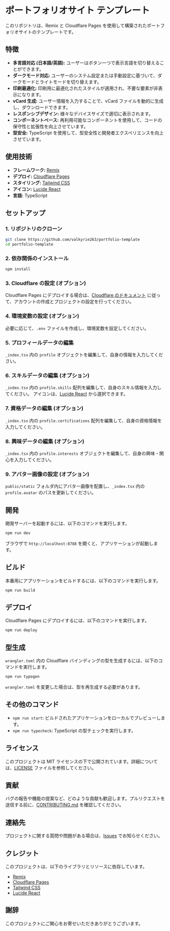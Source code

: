 # ポートフォリオサイト テンプレート

このリポジトリは、Remix と Cloudflare Pages を使用して構築されたポートフォリオサイトのテンプレートです。

## 特徴

- **多言語対応 (日本語/英語):** ユーザーはボタン一つで表示言語を切り替えることができます。
- **ダークモード対応:** ユーザーのシステム設定または手動設定に基づいて、ダークモードとライトモードを切り替えます。
- **印刷最適化:** 印刷用に最適化されたスタイルが適用され、不要な要素が非表示になります。
- **vCard 生成:** ユーザー情報を入力することで、vCard ファイルを動的に生成し、ダウンロードできます。
- **レスポンシブデザイン:**  様々なデバイスサイズで適切に表示されます。
- **コンポーネントベース:**  再利用可能なコンポーネントを使用して、コードの保守性と拡張性を向上させています。
- **型安全:** TypeScript を使用して、型安全性と開発者エクスペリエンスを向上させています。

## 使用技術

- **フレームワーク:** [Remix](https://remix.run/)
- **デプロイ:** [Cloudflare Pages](https://pages.cloudflare.com/)
- **スタイリング:** [Tailwind CSS](https://tailwindcss.com/)
- **アイコン:** [Lucide React](https://lucide.dev/icons)
- **言語:** TypeScript

## セットアップ

### 1. リポジトリのクローン

```bash
git clone https://github.com/valkyrie263/portfolio-template
cd portfolio-template
```

### 2. 依存関係のインストール

```bash
npm install
```

### 3. Cloudflare の設定 (オプション)

Cloudflare Pages にデプロイする場合は、[Cloudflare のドキュメント](https://developers.cloudflare.com/pages) に従って、アカウントの作成とプロジェクトの設定を行ってください。

### 4. 環境変数の設定 (オプション)

必要に応じて、`.env` ファイルを作成し、環境変数を設定してください。

### 5. プロフィールデータの編集

`_index.tsx` 内の `profile` オブジェクトを編集して、自身の情報を入力してください。

### 6. スキルデータの編集 (オプション)

`_index.tsx` 内の `profile.skills` 配列を編集して、自身のスキル情報を入力してください。
アイコンは、[Lucide React](https://lucide.dev/icons) から選択できます。

### 7. 資格データの編集 (オプション)

`_index.tsx` 内の `profile.certifications` 配列を編集して、自身の資格情報を入力してください。

### 8. 興味データの編集 (オプション)

`_index.tsx` 内の `profile.interests` オブジェクトを編集して、自身の興味・関心を入力してください。

### 9. アバター画像の設定 (オプション)

`public/static` フォルダ内にアバター画像を配置し、`_index.tsx` 内の `profile.avatar` のパスを更新してください。

## 開発

開発サーバーを起動するには、以下のコマンドを実行します。

```bash
npm run dev
```

ブラウザで `http://localhost:8788` を開くと、アプリケーションが起動します。

## ビルド

本番用にアプリケーションをビルドするには、以下のコマンドを実行します。

```bash
npm run build
```

## デプロイ

Cloudflare Pages にデプロイするには、以下のコマンドを実行します。

```bash
npm run deploy
```

## 型生成

`wrangler.toml` 内の Cloudflare バインディングの型を生成するには、以下のコマンドを実行します。

```bash
npm run typegen
```

`wrangler.toml` を変更した場合は、型を再生成する必要があります。

## その他のコマンド

- `npm run start`: ビルドされたアプリケーションをローカルでプレビューします。
- `npm run typecheck`: TypeScript の型チェックを実行します。

## ライセンス

このプロジェクトは MIT ライセンスの下で公開されています。詳細については、[LICENSE](LICENSE) ファイルを参照してください。

## 貢献

バグの報告や機能の提案など、どのような貢献も歓迎します。プルリクエストを送信する前に、[CONTRIBUTING.md](CONTRIBUTING.md) を確認してください。

## 連絡先

プロジェクトに関する質問や問題がある場合は、[Issues](<https://github.com/valkyrie263/portfolio-template/issues>) でお知らせください。

## クレジット

このプロジェクトは、以下のライブラリとリソースに依存しています。

- [Remix](https://remix.run/)
- [Cloudflare Pages](https://pages.cloudflare.com/)
- [Tailwind CSS](https://tailwindcss.com/)
- [Lucide React](https://lucide.dev/icons)

## 謝辞

このプロジェクトにご関心をお寄せいただきありがとうございます。